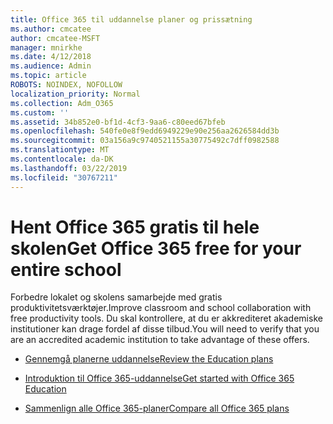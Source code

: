 ```yaml
---
title: Office 365 til uddannelse planer og prissætning
ms.author: cmcatee
author: cmcatee-MSFT
manager: mnirkhe
ms.date: 4/12/2018
ms.audience: Admin
ms.topic: article
ROBOTS: NOINDEX, NOFOLLOW
localization_priority: Normal
ms.collection: Adm_O365
ms.custom: ''
ms.assetid: 34b852e0-bf1d-4cf3-9aa6-c80eed67bfeb
ms.openlocfilehash: 540fe0e8f9edd6949229e90e256aa2626584dd3b
ms.sourcegitcommit: 03a156a9c9740521155a30775492c7dff0982588
ms.translationtype: MT
ms.contentlocale: da-DK
ms.lasthandoff: 03/22/2019
ms.locfileid: "30767211"
---
```

# <a name="get-office-365-free-for-your-entire-school"></a><span data-ttu-id="f463b-102">Hent Office 365 gratis til hele skolen</span><span class="sxs-lookup"><span data-stu-id="f463b-102">Get Office 365 free for your entire school</span></span>

<span data-ttu-id="f463b-103">Forbedre lokalet og skolens samarbejde med gratis produktivitetsværktøjer.</span><span class="sxs-lookup"><span data-stu-id="f463b-103">Improve classroom and school collaboration with free productivity tools.</span></span> <span data-ttu-id="f463b-104">Du skal kontrollere, at du er akkrediteret akademiske institutioner kan drage fordel af disse tilbud.</span><span class="sxs-lookup"><span data-stu-id="f463b-104">You will need to verify that you are an accredited academic institution to take advantage of these offers.</span></span>
  
- [<span data-ttu-id="f463b-105">Gennemgå planerne uddannelse</span><span class="sxs-lookup"><span data-stu-id="f463b-105">Review the Education plans</span></span>](https://products.office.com/academic/compare-office-365-education-plans)
    
- [<span data-ttu-id="f463b-106">Introduktion til Office 365-uddannelse</span><span class="sxs-lookup"><span data-stu-id="f463b-106">Get started with Office 365 Education</span></span>](https://support.office.com/article/ab02abe5-a1ee-458c-b749-5b44416ccf1)
    
- [<span data-ttu-id="f463b-107">Sammenlign alle Office 365-planer</span><span class="sxs-lookup"><span data-stu-id="f463b-107">Compare all Office 365 plans</span></span>](https://products.office.com/business/compare-more-office-365-for-business-plans)
    

